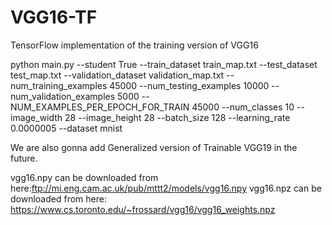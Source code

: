 # VGG16-TF
TensorFlow implementation of the training version of VGG16

python main.py --student True --train_dataset train_map.txt --test_dataset test_map.txt --validation_dataset validation_map.txt --num_training_examples 45000 --num_testing_examples 10000 --num_validation_examples 5000 --NUM_EXAMPLES_PER_EPOCH_FOR_TRAIN 45000 --num_classes 10 --image_width 28 --image_height 28  --batch_size 128 --learning_rate 0.0000005 --dataset mnist

We are also gonna add Generalized version of Trainable VGG19 in the future.

vgg16.npy can be downloaded from here:ftp://mi.eng.cam.ac.uk/pub/mttt2/models/vgg16.npy
vgg16.npz can be downloaded from here: https://www.cs.toronto.edu/~frossard/vgg16/vgg16_weights.npz
